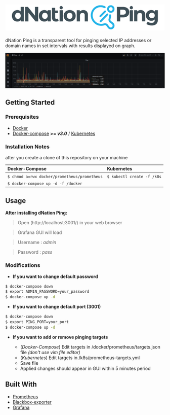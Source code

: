 ![alt text](images/dNPing_logo.png "dNation Ping logo")
-
dNation Ping is a transparent tool for pinging selected IP addresses or domain names in set intervals with results displayed on graph.

![alt text](images/ping_grafana_screenshot.png "dNation Ping GUI")

## Getting Started 
### Prerequisites

* [Docker](https://www.docker.com/)
* [Docker-compose](https://docs.docker.com/compose/) **>= *v3.0*** / [Kubernetes](https://kubernetes.io/)

### Installation Notes

after you create a clone of this repository on your machine

| Docker-Compose| Kubernetes |
| :--- | :--- |
| `$ chmod a=rwx docker/prometheus/prometheus` | `$ kubectl create -f /k8s` |
| `$ docker-compose up -d -f /docker` |



## Usage
**After installing dNation Ping:**

> Open (http://localhost:3001/) in your web browser

> Grafana GUI will load

> Username : *admin* 

> Password : *pass*

### Modifications
* **If you want to change default password**

```bash
$ docker-compose down
$ export ADMIN_PASSWORD=your_password
$ docker-compose up -d
```

* **If you want to change default port (3001)**

```bash
$ docker-compose down
$ export PING_PORT=your_port
$ docker-compose up -d
```

* **If you want to add or remove pinging targets**

    - (*Docker-Compose*) Edit targets in /docker/prometheus/targets.json file *(don't use vim file editor)*
    - (*Kubernetes*) Edit targets in /k8s/prometheus-targets.yml
    - Save file
    - Applied changes should appear in GUI within 5 minutes period

## Built With

* [Prometheus](https://prometheus.io/)
* [Blackbox-exporter](https://github.com/prometheus/blackbox_exporter/blob/master/README.md)
* [Grafana](https://grafana.com/)














